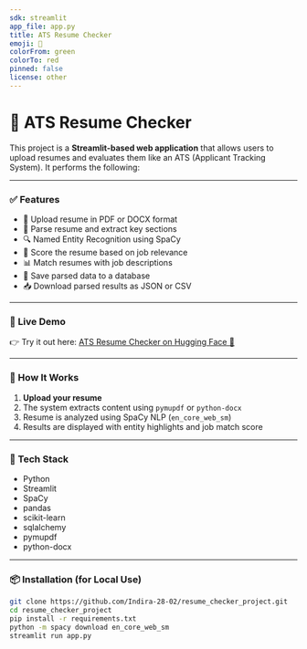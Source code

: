 ```yaml
---
sdk: streamlit
app_file: app.py
title: ATS Resume Checker
emoji: 🪪
colorFrom: green
colorTo: red
pinned: false
license: other
---
```


# 🧠 ATS Resume Checker

This project is a **Streamlit-based web application** that allows users to upload resumes and evaluates them like an ATS (Applicant Tracking System). It performs the following:

---

### ✅ Features

- 📄 Upload resume in PDF or DOCX format  
- 🧬 Parse resume and extract key sections  
- 🔍 Named Entity Recognition using SpaCy  
- 📝 Score the resume based on job relevance  
- 📊 Match resumes with job descriptions  
- 💾 Save parsed data to a database  
- 📥 Download parsed results as JSON or CSV  

---

### 🚀 Live Demo

👉 Try it out here: [ATS Resume Checker on Hugging Face 🚀](https://huggingface.co/spaces/Indira-28-02/resume_checker_project)

---

### 🧠 How It Works

1. **Upload your resume**
2. The system extracts content using `pymupdf` or `python-docx`
3. Resume is analyzed using SpaCy NLP (`en_core_web_sm`)
4. Results are displayed with entity highlights and job match score

---

### 🧱 Tech Stack

- Python  
- Streamlit  
- SpaCy  
- pandas  
- scikit-learn  
- sqlalchemy  
- pymupdf  
- python-docx  

---

### 📦 Installation (for Local Use)

```bash
git clone https://github.com/Indira-28-02/resume_checker_project.git
cd resume_checker_project
pip install -r requirements.txt
python -m spacy download en_core_web_sm
streamlit run app.py
